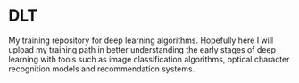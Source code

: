 # DLT
My training repository for deep learning algorithms. Hopefully here I will upload my training path in better understanding the early stages of deep learning with tools such as image classification algorithms, optical character recognition models and recommendation systems.
